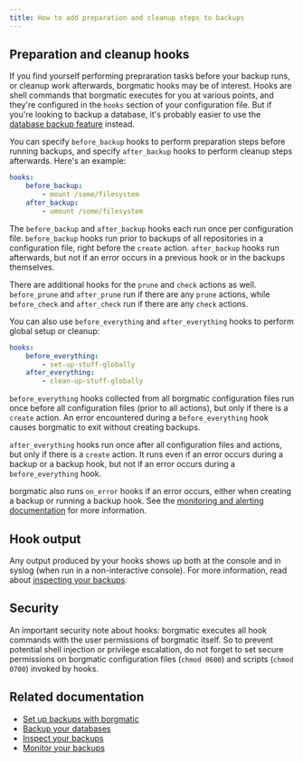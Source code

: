 ```yaml
---
title: How to add preparation and cleanup steps to backups
---
```

## Preparation and cleanup hooks

If you find yourself performing prepraration tasks before your backup runs, or
cleanup work afterwards, borgmatic hooks may be of interest. Hooks are shell
commands that borgmatic executes for you at various points, and they're
configured in the `hooks` section of your configuration file. But if you're
looking to backup a database, it's probably easier to use the [database backup
feature](https://torsion.org/borgmatic/docs/how-to/backup-your-databases/)
instead.

You can specify `before_backup` hooks to perform preparation steps before
running backups, and specify `after_backup` hooks to perform cleanup steps
afterwards. Here's an example:

```yaml
hooks:
    before_backup:
        - mount /some/filesystem
    after_backup:
        - umount /some/filesystem
```

The `before_backup` and `after_backup` hooks each run once per configuration
file. `before_backup` hooks run prior to backups of all repositories in a
configuration file, right before the `create` action. `after_backup` hooks run
afterwards, but not if an error occurs in a previous hook or in the backups
themselves.

There are additional hooks for the `prune` and `check` actions as well.
`before_prune` and `after_prune` run if there are any `prune` actions, while
`before_check` and `after_check` run if there are any `check` actions.

You can also use `before_everything` and `after_everything` hooks to perform
global setup or cleanup:

```yaml
hooks:
    before_everything:
        - set-up-stuff-globally
    after_everything:
        - clean-up-stuff-globally
```

`before_everything` hooks collected from all borgmatic configuration files run
once before all configuration files (prior to all actions), but only if there
is a `create` action. An error encountered during a `before_everything` hook
causes borgmatic to exit without creating backups.

`after_everything` hooks run once after all configuration files and actions,
but only if there is a `create` action. It runs even if an error occurs during
a backup or a backup hook, but not if an error occurs during a
`before_everything` hook.

borgmatic also runs `on_error` hooks if an error occurs, either when creating
a backup or running a backup hook. See the [monitoring and alerting
documentation](https://torsion.org/borgmatic/docs/how-to/monitor-your-backups/)
for more information.

## Hook output

Any output produced by your hooks shows up both at the console and in syslog
(when run in a non-interactive console). For more information, read about <a
href="https://torsion.org/borgmatic/docs/how-to/inspect-your-backups/">inspecting
your backups</a>.

## Security

An important security note about hooks: borgmatic executes all hook commands
with the user permissions of borgmatic itself. So to prevent potential shell
injection or privilege escalation, do not forget to set secure permissions
on borgmatic configuration files (`chmod 0600`) and scripts (`chmod 0700`)
invoked by hooks.


## Related documentation

 * [Set up backups with borgmatic](https://torsion.org/borgmatic/docs/how-to/set-up-backups/)
 * [Backup your databases](https://torsion.org/borgmatic/docs/how-to/backup-your-databases/)
 * [Inspect your backups](https://torsion.org/borgmatic/docs/how-to/inspect-your-backups/)
 * [Monitor your backups](https://torsion.org/borgmatic/docs/how-to/monitor-your-backups/)
